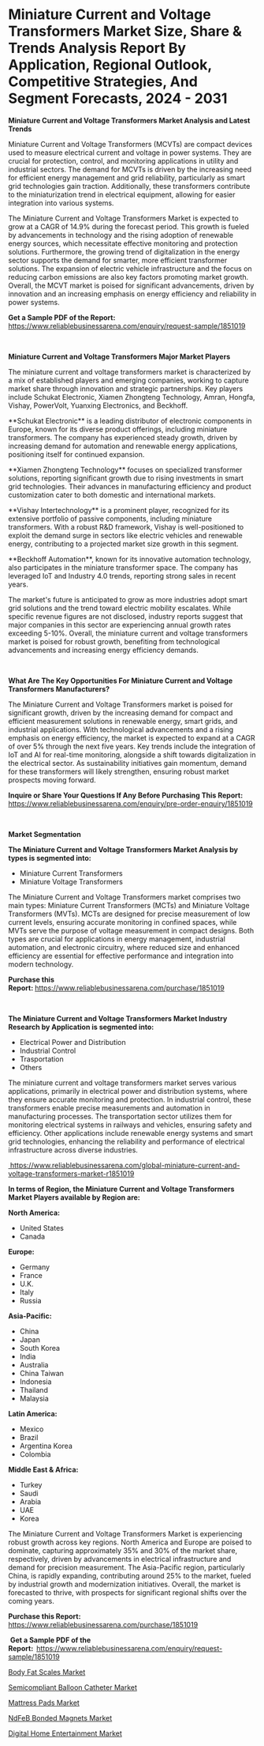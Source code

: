 <p><h1>Miniature Current and Voltage Transformers Market Size, Share & Trends Analysis Report By Application, Regional Outlook, Competitive Strategies, And Segment Forecasts, 2024 - 2031</h1></p><p><strong>Miniature Current and Voltage Transformers Market Analysis and Latest Trends</strong></p>
<p><p>Miniature Current and Voltage Transformers (MCVTs) are compact devices used to measure electrical current and voltage in power systems. They are crucial for protection, control, and monitoring applications in utility and industrial sectors. The demand for MCVTs is driven by the increasing need for efficient energy management and grid reliability, particularly as smart grid technologies gain traction. Additionally, these transformers contribute to the miniaturization trend in electrical equipment, allowing for easier integration into various systems.</p><p>The Miniature Current and Voltage Transformers Market is expected to grow at a CAGR of 14.9% during the forecast period. This growth is fueled by advancements in technology and the rising adoption of renewable energy sources, which necessitate effective monitoring and protection solutions. Furthermore, the growing trend of digitalization in the energy sector supports the demand for smarter, more efficient transformer solutions. The expansion of electric vehicle infrastructure and the focus on reducing carbon emissions are also key factors promoting market growth. Overall, the MCVT market is poised for significant advancements, driven by innovation and an increasing emphasis on energy efficiency and reliability in power systems.</p></p>
<p><strong>Get a Sample PDF of the Report:&nbsp;</strong> <a href="https://www.reliablebusinessarena.com/enquiry/request-sample/1851019?utm_campaign=1331&utm_medium=2&utm_source=Github&utm_content=ia&utm_term=17102024&utm_id=miniature-current-and-voltage-transformers">https://www.reliablebusinessarena.com/enquiry/request-sample/1851019</a></p>
<p>&nbsp;</p>
<p><strong>Miniature Current and Voltage Transformers Major Market Players</strong></p>
<p><p>The miniature current and voltage transformers market is characterized by a mix of established players and emerging companies, working to capture market share through innovation and strategic partnerships. Key players include Schukat Electronic, Xiamen Zhongteng Technology, Amran, Hongfa, Vishay, PowerVolt, Yuanxing Electronics, and Beckhoff.</p><p>**Schukat Electronic** is a leading distributor of electronic components in Europe, known for its diverse product offerings, including miniature transformers. The company has experienced steady growth, driven by increasing demand for automation and renewable energy applications, positioning itself for continued expansion.</p><p>**Xiamen Zhongteng Technology** focuses on specialized transformer solutions, reporting significant growth due to rising investments in smart grid technologies. Their advances in manufacturing efficiency and product customization cater to both domestic and international markets.</p><p>**Vishay Intertechnology** is a prominent player, recognized for its extensive portfolio of passive components, including miniature transformers. With a robust R&D framework, Vishay is well-positioned to exploit the demand surge in sectors like electric vehicles and renewable energy, contributing to a projected market size growth in this segment.</p><p>**Beckhoff Automation**, known for its innovative automation technology, also participates in the miniature transformer space. The company has leveraged IoT and Industry 4.0 trends, reporting strong sales in recent years.</p><p>The market's future is anticipated to grow as more industries adopt smart grid solutions and the trend toward electric mobility escalates. While specific revenue figures are not disclosed, industry reports suggest that major companies in this sector are experiencing annual growth rates exceeding 5-10%. Overall, the miniature current and voltage transformers market is poised for robust growth, benefiting from technological advancements and increasing energy efficiency demands.</p></p>
<p>&nbsp;</p>
<p><strong>What Are The Key Opportunities For Miniature Current and Voltage Transformers Manufacturers?</strong></p>
<p><p>The Miniature Current and Voltage Transformers market is poised for significant growth, driven by the increasing demand for compact and efficient measurement solutions in renewable energy, smart grids, and industrial applications. With technological advancements and a rising emphasis on energy efficiency, the market is expected to expand at a CAGR of over 5% through the next five years. Key trends include the integration of IoT and AI for real-time monitoring, alongside a shift towards digitalization in the electrical sector. As sustainability initiatives gain momentum, demand for these transformers will likely strengthen, ensuring robust market prospects moving forward.</p></p>
<p><strong>Inquire or Share Your Questions If Any Before Purchasing This Report:</strong> <a href="https://www.reliablebusinessarena.com/enquiry/pre-order-enquiry/1851019?utm_campaign=1331&utm_medium=2&utm_source=Github&utm_content=ia&utm_term=17102024&utm_id=miniature-current-and-voltage-transformers">https://www.reliablebusinessarena.com/enquiry/pre-order-enquiry/1851019</a></p>
<p>&nbsp;</p>
<p><strong>Market Segmentation</strong></p>
<p><strong>The Miniature Current and Voltage Transformers Market Analysis by types is segmented into:</strong></p>
<p><ul><li>Miniature Current Transformers</li><li>Miniature Voltage Transformers</li></ul></p>
<p><p>The Miniature Current and Voltage Transformers market comprises two main types: Miniature Current Transformers (MCTs) and Miniature Voltage Transformers (MVTs). MCTs are designed for precise measurement of low current levels, ensuring accurate monitoring in confined spaces, while MVTs serve the purpose of voltage measurement in compact designs. Both types are crucial for applications in energy management, industrial automation, and electronic circuitry, where reduced size and enhanced efficiency are essential for effective performance and integration into modern technology.</p></p>
<p><strong>Purchase this Report:&nbsp;</strong><a href="https://www.reliablebusinessarena.com/purchase/1851019?utm_campaign=1331&utm_medium=2&utm_source=Github&utm_content=ia&utm_term=17102024&utm_id=miniature-current-and-voltage-transformers">https://www.reliablebusinessarena.com/purchase/1851019</a></p>
<p>&nbsp;</p>
<p><strong>The Miniature Current and Voltage Transformers Market Industry Research by Application is segmented into:</strong></p>
<p><ul><li>Electrical Power and Distribution</li><li>Industrial Control</li><li>Trasportation</li><li>Others</li></ul></p>
<p><p>The miniature current and voltage transformers market serves various applications, primarily in electrical power and distribution systems, where they ensure accurate monitoring and protection. In industrial control, these transformers enable precise measurements and automation in manufacturing processes. The transportation sector utilizes them for monitoring electrical systems in railways and vehicles, ensuring safety and efficiency. Other applications include renewable energy systems and smart grid technologies, enhancing the reliability and performance of electrical infrastructure across diverse industries.</p></p>
<p><a href="https://www.reliablebusinessarena.com/global-miniature-current-and-voltage-transformers-market-r1851019?utm_campaign=1331&utm_medium=2&utm_source=Github&utm_content=ia&utm_term=17102024&utm_id=miniature-current-and-voltage-transformers">&nbsp;https://www.reliablebusinessarena.com/global-miniature-current-and-voltage-transformers-market-r1851019</a></p>
<p><strong>In terms of Region, the Miniature Current and Voltage Transformers Market Players available by Region are:</strong></p>
<p>
    <p> <strong> North America: </strong>
        <ul>
            <li>United States</li>
            <li>Canada</li>
        </ul>
        </p> 
    <p> <strong> Europe: </strong>
        <ul>
            <li>Germany</li>
            <li>France</li>
            <li>U.K.</li>
            <li>Italy</li>
            <li>Russia</li>
        </ul>
        </p> 
    <p> <strong> Asia-Pacific: </strong>
        <ul>
            <li>China</li>
            <li>Japan</li>
            <li>South Korea</li>
            <li>India</li>
            <li>Australia</li>
            <li>China Taiwan</li>
            <li>Indonesia</li>
            <li>Thailand</li>
            <li>Malaysia</li>
        </ul>
        </p> 
    <p> <strong> Latin America: </strong>
        <ul>
            <li>Mexico</li>
            <li>Brazil</li>
            <li>Argentina Korea</li>
            <li>Colombia</li>
        </ul>
        </p> 
    <p> <strong> Middle East & Africa: </strong>
        <ul>
            <li>Turkey</li>
            <li>Saudi</li>
            <li>Arabia</li>
            <li>UAE</li>
            <li>Korea</li>
        </ul>
    </p>
    </p>
<p><p>The Miniature Current and Voltage Transformers Market is experiencing robust growth across key regions. North America and Europe are poised to dominate, capturing approximately 35% and 30% of the market share, respectively, driven by advancements in electrical infrastructure and demand for precision measurement. The Asia-Pacific region, particularly China, is rapidly expanding, contributing around 25% to the market, fueled by industrial growth and modernization initiatives. Overall, the market is forecasted to thrive, with prospects for significant regional shifts over the coming years.</p></p>
<p><strong>Purchase this Report: </strong><a href="https://www.reliablebusinessarena.com/purchase/1851019?utm_campaign=1331&utm_medium=2&utm_source=Github&utm_content=ia&utm_term=17102024&utm_id=miniature-current-and-voltage-transformers">https://www.reliablebusinessarena.com/purchase/1851019</a></p>
<p>&nbsp;<strong>Get a Sample PDF of the Report:&nbsp;&nbsp;</strong><a href="https://www.reliablebusinessarena.com/enquiry/request-sample/1851019?utm_campaign=1331&utm_medium=2&utm_source=Github&utm_content=ia&utm_term=17102024&utm_id=miniature-current-and-voltage-transformers">https://www.reliablebusinessarena.com/enquiry/request-sample/1851019</a></p>
<p><strong></strong></p>
<p><p><a href="https://www.linkedin.com/pulse/strategic-forecast-body-fat-scales-market-growth-trends-nskwe?utm_campaign=1331&utm_medium=2&utm_source=Github&utm_content=ia&utm_term=17102024&utm_id=miniature-current-and-voltage-transformers">Body Fat Scales Market</a></p><p><a href="https://github.com/joannesouthgate/Market-Research-Report-List-5/blob/main/semicompliant-balloon-catheter-market.md?utm_campaign=1331&utm_medium=2&utm_source=Github&utm_content=ia&utm_term=17102024&utm_id=miniature-current-and-voltage-transformers">Semicompliant Balloon Catheter Market</a></p><p><a href="https://www.linkedin.com/pulse/mattress-pads-market-opportunities-emerging-global-trends-h2y4e?utm_campaign=1331&utm_medium=2&utm_source=Github&utm_content=ia&utm_term=17102024&utm_id=miniature-current-and-voltage-transformers">Mattress Pads Market</a></p><p><a href="https://github.com/sofayahoo2023/Market-Research-Report-List-6/blob/main/ndfeb-bonded-magnets-market.md?utm_campaign=1331&utm_medium=2&utm_source=Github&utm_content=ia&utm_term=17102024&utm_id=miniature-current-and-voltage-transformers">NdFeB Bonded Magnets Market</a></p><p><a href="https://www.linkedin.com/pulse/global-digital-home-entertainment-market-trends-forecasts-8v4he?utm_campaign=1331&utm_medium=2&utm_source=Github&utm_content=ia&utm_term=17102024&utm_id=miniature-current-and-voltage-transformers">Digital Home Entertainment Market</a></p></p>